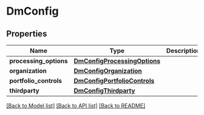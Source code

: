# DmConfig

## Properties
Name | Type | Description | Notes
------------ | ------------- | ------------- | -------------
**processing_options** | [**DmConfigProcessingOptions**](DmConfigProcessingOptions.md) |  | [optional] 
**organization** | [**DmConfigOrganization**](DmConfigOrganization.md) |  | [optional] 
**portfolio_controls** | [**DmConfigPortfolioControls**](DmConfigPortfolioControls.md) |  | [optional] 
**thirdparty** | [**DmConfigThirdparty**](DmConfigThirdparty.md) |  | [optional] 

[[Back to Model list]](../README.md#documentation-for-models) [[Back to API list]](../README.md#documentation-for-api-endpoints) [[Back to README]](../README.md)


